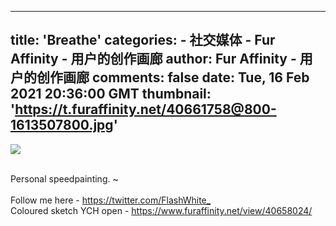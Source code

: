 
---
title: 'Breathe'
categories: 
    - 社交媒体
    - Fur Affinity - 用户的创作画廊
author: Fur Affinity - 用户的创作画廊
comments: false
date: Tue, 16 Feb 2021 20:36:00 GMT
thumbnail: 'https://t.furaffinity.net/40661758@800-1613507800.jpg'
---

<div>   
<a href="https://sfw.furaffinity.net/view/40661758/"><img src="https://t.furaffinity.net/40661758@800-1613507800.jpg" referrerpolicy="no-referrer"></a><br><br><p>Personal speedpainting. ~<br>
<br>
Follow me here - <a href="https://twitter.com/FlashWhite_" title="https://twitter.com/FlashWhite_" class="auto_link">https://twitter.com/FlashWhite_</a><br>
Coloured sketch YCH open - <a href="https://www.furaffinity.net/view/40658024/" title="https://www.furaffinity.net/view/40658024/" class="auto_link">https://www.furaffinity.net/view/40658024/</a></p>  
</div>
            